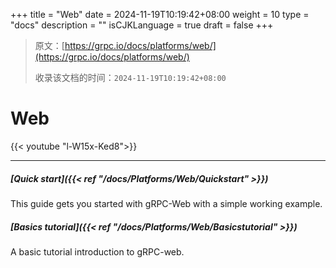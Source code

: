 +++
title = "Web"
date = 2024-11-19T10:19:42+08:00
weight = 10
type = "docs"
description = ""
isCJKLanguage = true
draft = false
+++

> 原文：[https://grpc.io/docs/platforms/web/](https://grpc.io/docs/platforms/web/)
>
> 收录该文档的时间：`2024-11-19T10:19:42+08:00`

# Web

{{< youtube "l-W15x-Ked8">}}



------

##### [Quick start]({{< ref "/docs/Platforms/Web/Quickstart" >}})

This guide gets you started with gRPC-Web with a simple working example.

##### [Basics tutorial]({{< ref "/docs/Platforms/Web/Basicstutorial" >}})

A basic tutorial introduction to gRPC-web.

